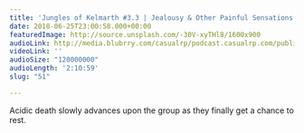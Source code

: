 ```yaml
---
title: 'Jungles of Kelmarth #3.3 | Jealousy & Other Painful Sensations (Pt. 1)'
date: 2018-06-25T23:00:58.000+00:00
featuredImage: http://source.unsplash.com/-30V-xyTHl8/1600x900
audioLink: http://media.blubrry.com/casualrp/podcast.casualrp.com/public/Chapter%203%20Ep.%203%20_%20Jealousy%20and%20Other%20Painful%20Sensations%20(Part%201).mp3
videoLink: ''
audioSize: "120000000"
audioLength: '2:10:59'
slug: "51"

---
```

Acidic death slowly advances upon the group as they finally get a chance to rest.